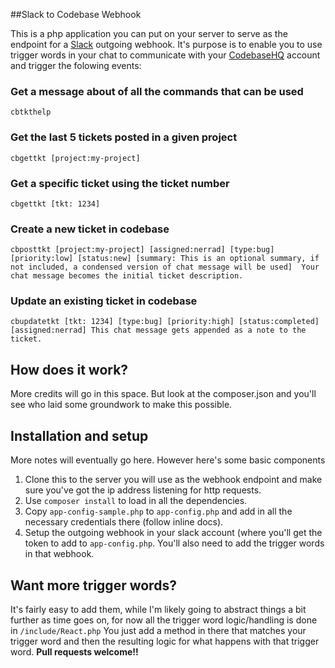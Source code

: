 ##Slack to Codebase Webhook

This is a php application you can put on your server to serve as the endpoint for a [Slack](http://slack.com) outgoing webhook.  It's purpose is to enable you to use trigger words in your chat to communicate with your [CodebaseHQ](http://codebashq.com) account and trigger the folowing events:

### Get a message about of all the commands that can be used

```
cbtkthelp
```

### Get the last 5 tickets posted in a given project

```
cbgettkt [project:my-project]
```

### Get a specific ticket using the ticket number

```
cbgettkt [tkt: 1234]
```

### Create a new ticket in codebase

```
cbposttkt [project:my-project] [assigned:nerrad] [type:bug] [priority:low] [status:new] [summary: This is an optional summary, if not included, a condensed version of chat message will be used]  Your chat message becomes the initial ticket description.
```

### Update an existing ticket in codebase

```
cbupdatetkt [tkt: 1234] [type:bug] [priority:high] [status:completed] [assigned:nerrad] This chat message gets appended as a note to the ticket.
```

## How does it work?
More credits will go in this space.  But look at the composer.json and you'll see who laid some groundwork to make this possible.

## Installation and setup

More notes will eventually go here.  However here's some basic components

1. Clone this to the server you will use as the webhook endpoint and make sure you've got the ip address listening for http requests.  
2. Use `composer install` to load in all the dependencies.
3. Copy `app-config-sample.php` to `app-config.php` and add in all the necessary credentials there (follow inline docs).
4. Setup the outgoing webhook in your slack account (where you'll get the token to add to `app-config.php`.  You'll also need to add the trigger words in that webhook.


## Want more trigger words?

It's fairly easy to add them, while I'm likely going to abstract things a bit further as time goes on, for now all the trigger word logic/handling is done in `/include/React.php`  You just add a method in there that matches your trigger word and then the resulting logic for what happens with that trigger word.  **Pull requests welcome!!**
